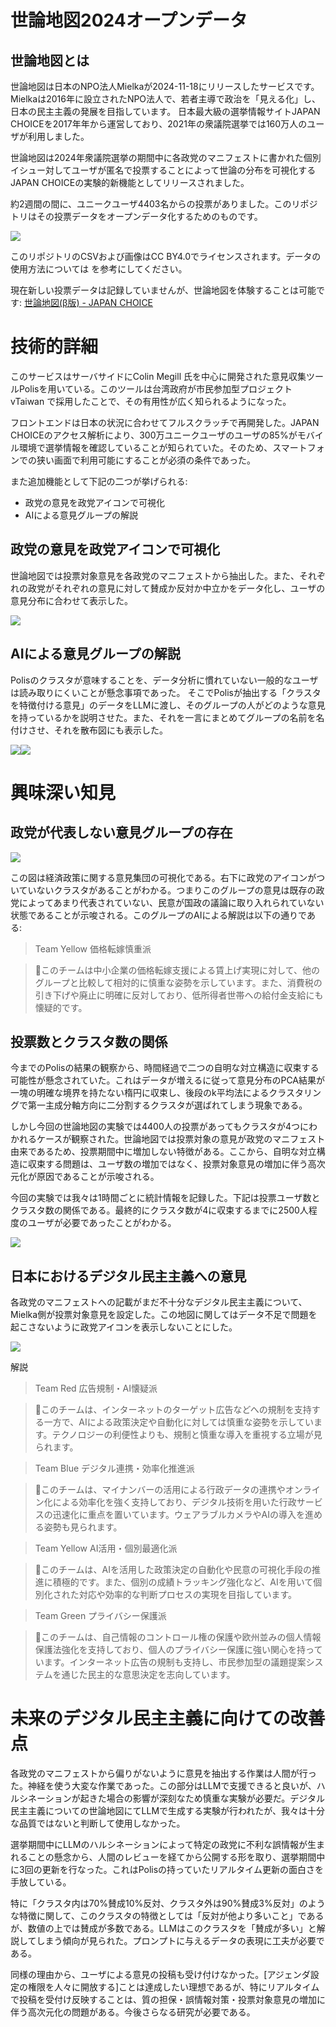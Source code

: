 # 世論地図2024オープンデータ

## 世論地図とは
世論地図は日本のNPO法人Mielkaが2024-11-18にリリースしたサービスです。
Mielkaは2016年に設立されたNPO法人で、若者主導で政治を「見える化」し、日本の民主主義の発展を目指しています。
日本最大級の選挙情報サイトJAPAN CHOICEを2017年年から運営しており、2021年の衆議院選挙では160万人のユーザが利用しました。

世論地図は2024年衆議院選挙の期間中に各政党のマニフェストに書かれた個別イシュー対してユーザが匿名で投票することによって世論の分布を可視化するJAPAN CHOICEの実験的新機能としてリリースされました。

約2週間の間に、ユニークユーザ4403名からの投票がありました。このリポジトリはその投票データをオープンデータ化するためのものです。

![](/images/tiled.png)

このリポジトリのCSVおよび画像はCC BY4.0でライセンスされます。データの使用方法については [](README.ipynb) を参考にしてください。

現在新しい投票データは記録していませんが、世論地図を体験することは可能です: [世論地図(β版) - JAPAN CHOICE](https://japanchoice.jp/polis)

# 技術的詳細
このサービスはサーバサイドにColin Megill 氏を中心に開発された意見収集ツールPolisを用いている。このツールは台湾政府が市民参加型プロジェクト vTaiwan で採用したことで、その有用性が広く知られるようになった。

フロントエンドは日本の状況に合わせてフルスクラッチで再開発した。JAPAN CHOICEのアクセス解析により、300万ユニークユーザのユーザの85%がモバイル環境で選挙情報を確認していることが知られていた。そのため、スマートフォンでの狭い画面で利用可能にすることが必須の条件であった。

また追加機能として下記の二つが挙げられる:
- 政党の意見を政党アイコンで可視化
- AIによる意見グループの解説

## 政党の意見を政党アイコンで可視化
世論地図では投票対象意見を各政党のマニフェストから抽出した。また、それぞれの政党がそれぞれの意見に対して賛成か反対か中立かをデータ化し、ユーザの意見分布に合わせて表示した。

![](/images/readme_icons.png)

## AIによる意見グループの解説

Polisのクラスタが意味することを、データ分析に慣れていない一般的なユーザは読み取りにくいことが懸念事項であった。
そこでPolisが抽出する「クラスタを特徴付ける意見」のデータをLLMに渡し、そのグループの人がどのような意見を持っているかを説明させた。また、それを一言にまとめてグループの名前を名付けさせ、それを散布図にも表示した。

![](/images/readme_label.png)![](/images/readme_detail.png)


# 興味深い知見

## 政党が代表しない意見グループの存在
![](/images/keizai.png)

この図は経済政策に関する意見集団の可視化である。右下に政党のアイコンがついていないクラスタがあることがわかる。つまりこのグループの意見は既存の政党によってあまり代表されていない、民意が国政の議論に取り入れられていない状態であることが示唆される。このグループのAIによる解説は以下の通りである:

> Team Yellow 価格転嫁慎重派

> 🤖このチームは中小企業の価格転嫁支援による賃上げ実現に対して、他のグループと比較して相対的に慎重な姿勢を示しています。また、消費税の引き下げや廃止に明確に反対しており、低所得者世帯への給付金支給にも懐疑的です。

## 投票数とクラスタ数の関係

今までのPolisの結果の観察から、時間経過で二つの自明な対立構造に収束する可能性が懸念されていた。これはデータが増えるに従って意見分布のPCA結果が一塊の明確な境界を持たない楕円に収束し、後段のk平均法によるクラスタリングで第一主成分軸方向に二分割するクラスタが選ばれてしまう現象である。

しかし今回の世論地図の実験では4400人の投票があってもクラスタが4つにわかれるケースが観察された。世論地図では投票対象の意見が政党のマニフェスト由来であるため、投票期間中に増加しない特徴がある。ここから、自明な対立構造に収束する問題は、ユーザ数の増加ではなく、投票対象意見の増加に伴う高次元化が原因であることが示唆される。

今回の実験では我々は1時間ごとに統計情報を記録した。下記は投票ユーザ数とクラスタ数の関係である。最終的にクラスタ数が4に収束するまでに2500人程度のユーザが必要であったことがわかる。

![](/images/cluster_num_keizai.png)

## 日本におけるデジタル民主主義への意見

各政党のマニフェストへの記載がまだ不十分なデジタル民主主義について、Mielka側が投票対象意見を設定した。この地図に関してはデータ不足で問題を起こさないように政党アイコンを表示しないことにした。

![](/images/digital.png)

解説
>Team Red 広告規制・AI懐疑派

>🤖このチームは、インターネットのターゲット広告などへの規制を支持する一方で、AIによる政策決定や自動化に対しては慎重な姿勢を示しています。テクノロジーの利便性よりも、規制と慎重な導入を重視する立場が見られます。

>Team Blue デジタル連携・効率化推進派

> 🤖このチームは、マイナンバーの活用による行政データの連携やオンライン化による効率化を強く支持しており、デジタル技術を用いた行政サービスの迅速化に重点を置いています。ウェアラブルカメラやAIの導入を進める姿勢も見られます。

> Team Yellow AI活用・個別最適化派

> 🤖このチームは、AIを活用した政策決定の自動化や民意の可視化手段の推進に積極的です。また、個別の成績トラッキング強化など、AIを用いて個別化された対応や効率的な判断プロセスの実現を目指しています。

> Team Green プライバシー保護派

> 🤖このチームは、自己情報のコントロール権の保護や欧州並みの個人情報保護法強化を支持しており、個人のプライバシー保護に強い関心を持っています。インターネット広告の規制も支持し、市民参加型の議題提案システムを通じた民主的な意思決定を志向しています。

# 未来のデジタル民主主義に向けての改善点

各政党のマニフェストから偏りがないように意見を抽出する作業は人間が行った。神経を使う大変な作業であった。この部分はLLMで支援できると良いが、ハルシネーションが起きた場合の影響が深刻なため慎重な実験が必要だ。デジタル民主主義についての世論地図にてLLMで生成する実験が行われたが、我々は十分な品質ではないと判断して使用しなかった。

選挙期間中にLLMのハルシネーションによって特定の政党に不利な誤情報が生まれることの懸念から、人間のレビューを経てから公開する形を取り、選挙期間中に3回の更新を行なった。これはPolisの持っていたリアルタイム更新の面白さを手放している。

特に「クラスタ内は70%賛成10%反対、クラスタ外は90%賛成3%反対」のような特徴に関して、このクラスタの特徴としては「反対が他より多いこと」であるが、数値の上では賛成が多数である。LLMはこのクラスタを「賛成が多い」と解説してしまう傾向が見られた。プロンプトに与えるデータの表現に工夫が必要である。

同様の理由から、ユーザによる意見の投稿も受け付けなかった。[アジェンダ設定の権限を人々に開放する]ことは達成したい理想であるが、特にリアルタイムで投稿を受付け反映することは、質の担保・誤情報対策・投票対象意見の増加に伴う高次元化の問題がある。今後さらなる研究が必要である。
